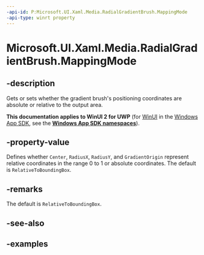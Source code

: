 ```yaml
---
-api-id: P:Microsoft.UI.Xaml.Media.RadialGradientBrush.MappingMode
-api-type: winrt property
---
```


# Microsoft.UI.Xaml.Media.RadialGradientBrush.MappingMode

<!--
public Windows.UI.Xaml.Media.BrushMappingMode MappingMode { get; set; }
-->


## -description
Gets or sets whether the gradient brush's positioning coordinates are absolute or relative to the output area.

**This documentation applies to WinUI 2 for UWP** (for [WinUI](/windows/apps/winui/winui3/) in the [Windows App SDK](/windows/apps/windows-app-sdk/), see the **[Windows App SDK namespaces](/windows/windows-app-sdk/api/winrt/)**).

## -property-value
Defines whether `Center`, `RadiusX`, `RadiusY`, and `GradientOrigin` represent relative coordinates in the range 0 to 1 or absolute coordinates. The default is `RelativeToBoundingBox`.

## -remarks
The default is `RelativeToBoundingBox`.

## -see-also

## -examples


